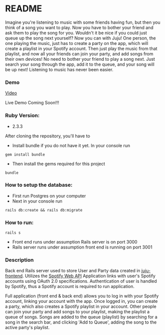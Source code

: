 # README

Imagine you're listening to music with some friends having fun, but then you think of a song you want to play. Now
you have to bother your friend and ask them to play the song for you. Wouldn't it be nice if you could just queue up
the song next yourself? Now you can with Juju! One person, the one playing the music, just has to create a party on
the app, which will create a playlist in your Spotify account. Then just play the music from that playlist, and now
all your friends can join your party, and add songs from their own devices! No need to bother your friend to play
a song next. Just search your song through the app, add it to the queue, and your song will be up next! Listening to
music has never been easier.

### Demo
[Video](https://www.youtube.com/watch?v=t55T6SIHUvU&feature=youtu.be)

Live Demo Coming Soon!!!

### Ruby Version:
- 2.3.3

After cloning the repository, you'll have to
* Install bundle if you do not have it yet. In your console run
```console
gem install bundle
```
* Then install the gems required for this project
```console
bundle
```

### How to setup the database:
- First run Postgres on your computer
- Next in your console run
```console
rails db:create && rails db:migrate
```

### How to run:
```console
rails s
```
- Front end runs under assumption Rails server is on port 3000
- Rails server runs under assumption front end is running on port 3001

### Description
Back end Rails server used to store User and Party data created in [juju-frontend](https://github.com/justinw827/juju-frontend).
Utilizes the [Spotify Web API](https://developer.spotify.com/documentation/web-api/)
Application links with user's Spotify accounts using OAuth 2.0 specifications. Authentication of user
is handled by Spotify, thus a Spotify account is required to run application.

Full application (front end & back end) allows you to log in with your Spotify account, linking your account with the app. Once logged in, you can create a party, which also creates a Spotify playlist in your account. Other people can join your party and add songs to your playlist, making the playlist a queue of songs. Songs are added to the queue (playlist) by searching for a song in the search bar, and clicking 'Add to Queue', adding the song to the active party's playlist.
